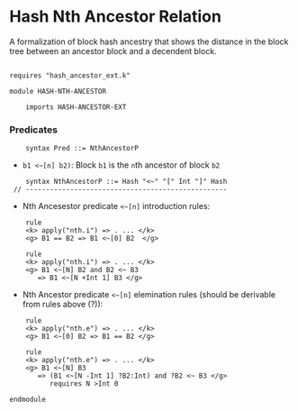 Hash Nth Ancestor Relation
==========================

A formalization of block hash ancestry that shows the distance in the block tree between an ancestor block and a decendent block.
```k

requires "hash_ancestor_ext.k"

module HASH-NTH-ANCESTOR

    imports HASH-ANCESTOR-EXT
```

### Predicates

```k
    syntax Pred ::= NthAncestorP
```

- `b1 <~[n] b2)`: Block `b1` is the `n`th ancestor of block `b2`
 
```k
    syntax NthAncestorP ::= Hash "<~" "[" Int "]" Hash
 // --------------------------------------------------
```

- Nth Ancesestor predicate `<~[n]` introduction rules:

```k
    rule
    <k> apply("nth.i") => . ... </k>
    <g> B1 == B2 => B1 <~[0] B2  </g>

    rule
    <k> apply("nth.i") => . ... </k>
    <g> B1 <~[N] B2 and B2 <~ B3
       => B1 <~[N +Int 1] B3 </g>
```

- Nth Ancestor predicate `<~[n]` elemination rules (should be derivable from rules above (?)):

```k
    rule
    <k> apply("nth.e") => . ... </k>
    <g> B1 <~[0] B2 => B1 == B2 </g>

    rule
    <k> apply("nth.e") => . ... </k>
    <g> B1 <~[N] B3
       => (B1 <~[N -Int 1] ?B2:Int) and ?B2 <~ B3 </g>
          requires N >Int 0
```

```k
endmodule
```
